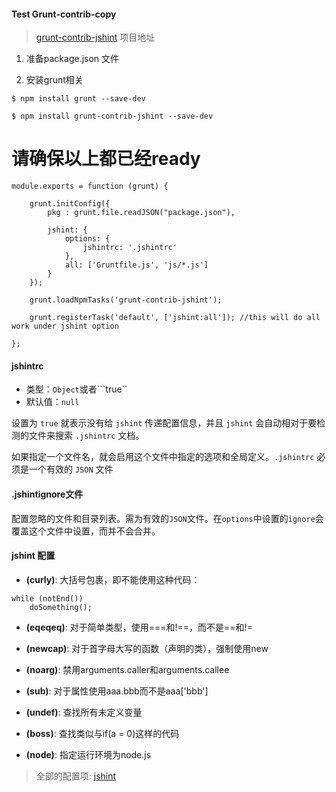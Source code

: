 #### Test Grunt-contrib-copy

> [grunt-contrib-jshint](https://github.com/gruntjs/grunt-contrib-jshint) 项目地址

1. 准备package.json 文件

2. 安装grunt相关

```
$ npm install grunt --save-dev 

$ npm install grunt-contrib-jshint --save-dev
```

请确保以上都已经ready
========= 

```
module.exports = function (grunt) {

    grunt.initConfig({
        pkg : grunt.file.readJSON("package.json"),

        jshint: {
            options: {
                jshintrc: '.jshintrc'
            },
            all: ['Gruntfile.js', 'js/*.js']
        }
    });

	grunt.loadNpmTasks('grunt-contrib-jshint');
	
    grunt.registerTask('default', ['jshint:all']); //this will do all work under jshint option
	
};
```

#### jshintrc

* 类型：```Object```或者```true``
* 默认值：```null```

设置为 ```true``` 就表示没有给 ```jshint``` 传递配置信息，并且 ```jshint``` 会自动相对于要检测的文件来搜索 ```.jshintrc``` 文档。

如果指定一个文件名，就会启用这个文件中指定的选项和全局定义。```.jshintrc``` 必须是一个有效的 ```JSON``` 文件

#### .jshintignore文件

配置忽略的文件和目录列表。需为有效的```JSON```文件。在```options```中设置的```ignore```会覆盖这个文件中设置，而并不会合并。

#### jshint 配置

* __(curly)__: 大括号包裹，即不能使用这种代码：
```
while (notEnd())
	doSomething();
```
* __(eqeqeq)__: 对于简单类型，使用===和!==，而不是==和!=

* __(newcap)__: 对于首字母大写的函数（声明的类），强制使用new

* __(noarg)__: 禁用arguments.caller和arguments.callee

* __(sub)__: 对于属性使用aaa.bbb而不是aaa['bbb']

* __(undef)__: 查找所有未定义变量

* __(boss)__: 查找类似与if(a = 0)这样的代码

* __(node)__: 指定运行环境为node.js

> 全部的配置项: [jshint](http://www.jshint.com/docs/options/)